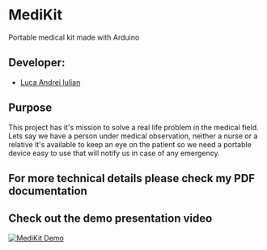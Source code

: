 # MediKit
Portable medical kit made with Arduino

## Developer:
* [Luca Andrei Iulian](https://github.com/andreiiulianluca)

## Purpose
This project has it's mission to solve a real life problem in the medical field. Lets say we have a person under medical observation, neither a nurse or a relative it's available to keep an eye on the patient so we need a portable device easy to use that will notify us in case of any emergency.

## For more technical details please check my PDF documentation
## Check out the demo presentation video
[![MediKit Demo](https://img.youtube.com/vi/KongUmdiwF8/maxresdefault.jpg)](https://www.youtube.com/watch?v=KongUmdiwF8)
